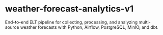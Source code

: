 # weather-forecast-analytics-v1
End-to-end ELT pipeline for collecting, processing, and analyzing multi-source weather forecasts with Python, Airflow, PostgreSQL, MinIO, and dbt.
